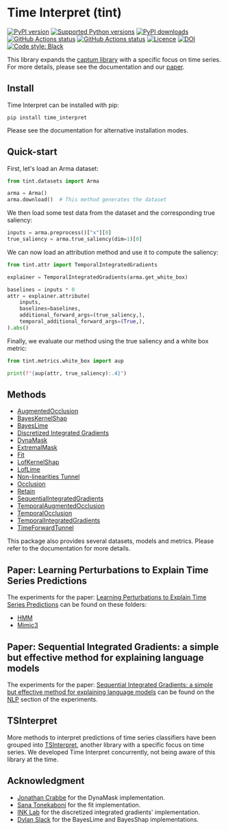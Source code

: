 # Time Interpret (tint)

[![PyPI version](https://img.shields.io/pypi/v/time_interpret.svg?logo=pypi&logoColor=FFE873)](https://pypi.org/project/time_interpret)
[![Supported Python versions](https://img.shields.io/pypi/pyversions/time_interpret.svg?logo=python&logoColor=FFE873)](https://pypi.org/project/time_interpret)
[![PyPI downloads](https://img.shields.io/pypi/dm/time_interpret.svg)](https://pypi.org/project/time_interpret)
[![GitHub Actions status](https://github.com/josephenguehard/time_interpret/workflows/Tests/badge.svg)](https://github.com/josephenguehard/time_interpret/actions)
[![GitHub Actions status](https://github.com/josephenguehard/time_interpret/workflows/Documentation/badge.svg)](https://github.com/josephenguehard/time_interpret/actions)
[![Licence](https://img.shields.io/github/license/josephenguehard/time_interpret.svg)](LICENSE)
[![DOI](https://zenodo.org/badge/doi/10.48550/arXiv.2306.02968.svg)](https://arxiv.org/abs/2306.02968)
[![Code style: Black](https://img.shields.io/badge/code%20style-Black-000000.svg)](https://github.com/psf/black)

This library expands the [captum library](https://captum.ai) with a specific 
focus on time series. For more details, please see the documentation and our [paper](https://arxiv.org/abs/2306.02968).


## Install

Time Interpret can be installed with pip:

```shell script
pip install time_interpret
```

Please see the documentation for alternative installation modes.


## Quick-start

First, let's load an Arma dataset:

```python
from tint.datasets import Arma

arma = Arma()
arma.download()  # This method generates the dataset
```

We then load some test data from the dataset and the
corresponding true saliency:

```python
inputs = arma.preprocess()["x"][0]
true_saliency = arma.true_saliency(dim=1)[0]
```

We can now load an attribution method and use it to compute the saliency:

```python
from tint.attr import TemporalIntegratedGradients

explainer = TemporalIntegratedGradients(arma.get_white_box)

baselines = inputs * 0
attr = explainer.attribute(
    inputs,
    baselines=baselines,
    additional_forward_args=(true_saliency,),
    temporal_additional_forward_args=(True,),
).abs()
```

Finally, we evaluate our method using the true saliency and a white box metric:

```python
from tint.metrics.white_box import aup

print(f"{aup(attr, true_saliency):.4}")
```

## Methods

- [AugmentedOcclusion](https://arxiv.org/abs/2003.02821)
- [BayesKernelShap](https://arxiv.org/abs/2008.05030)
- [BayesLime](https://arxiv.org/abs/2008.05030)
- [Discretized Integrated Gradients](https://arxiv.org/abs/2108.13654)
- [DynaMask](https://arxiv.org/abs/2106.05303)
- [ExtremalMask](https://arxiv.org/abs/2305.18840)
- [Fit](https://arxiv.org/abs/2003.02821)
- [LofKernelShap](https://arxiv.org/abs/2306.02968)
- [LofLime](https://arxiv.org/abs/2306.02968)
- [Non-linearities Tunnel](https://arxiv.org/abs/1906.07983)
- [Occlusion](https://arxiv.org/abs/1311.2901)
- [Retain](https://arxiv.org/abs/1608.05745)
- [SequentialIntegratedGradients](https://arxiv.org/abs/2305.15853)
- [TemporalAugmentedOcclusion](https://arxiv.org/abs/2003.02821)
- [TemporalOcclusion](https://arxiv.org/abs/2003.02821)
- [TemporalIntegratedGradients](https://arxiv.org/abs/2306.02968)
- [TimeForwardTunnel](https://arxiv.org/abs/2306.02968)

This package also provides several datasets, models and metrics. Please refer to the documentation for more details.


## Paper: Learning Perturbations to Explain Time Series Predictions

The experiments for the paper: [Learning Perturbations to Explain Time Series Predictions](https://arxiv.org/abs/2305.18840) 
can be found on these folders:
- [HMM](experiments/hmm)
- [Mimic3](experiments/mimic3/mortality)


## Paper: Sequential Integrated Gradients: a simple but effective method for explaining language models

The experiments for the paper: 
[Sequential Integrated Gradients: a simple but effective method for explaining language models](https://arxiv.org/abs/2305.15853) 
can be found on the [NLP](experiments/nlp) section of the experiments.


## TSInterpret

More methods to interpret predictions of time series classifiers have been grouped 
into [TSInterpret](https://github.com/fzi-forschungszentrum-informatik/TSInterpret), another library with a specific 
focus on time series.
We developed Time Interpret concurrently, not being aware of this library at the time.


## Acknowledgment
- [Jonathan Crabbe](https://github.com/JonathanCrabbe/Dynamask) for the DynaMask implementation.
- [Sana Tonekaboni](https://github.com/sanatonek/time_series_explainability/tree/master/TSX) for the fit implementation.
- [INK Lab](https://github.com/INK-USC/DIG) for the discretized integrated gradients' implementation.
- [Dylan Slack](https://github.com/dylan-slack/Modeling-Uncertainty-Local-Explainability) for the BayesLime and BayesShap implementations.